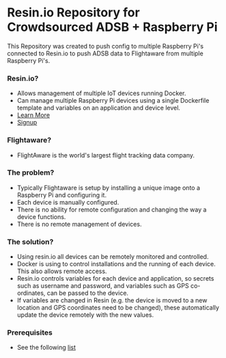 # Resin.io Repository for Crowdsourced ADSB + Raspberry Pi #

This Repository was created to push config to multiple Raspberry Pi's connected to Resin.io to push ADSB data to Flightaware from multiple Raspberry Pi's.

### Resin.io? ###

* Allows management of multiple IoT devices running Docker. 
* Can manage multiple Raspberry Pi devices using a single Dockerfile template and variables on an application and device level.
* [Learn More](https://resin.io/)
* [Signup](https://dashboard.resin.io/signup)

### Flightaware? ###

* FlightAware is the world's largest flight tracking data company.

### The problem? ###

* Typically Flightaware is setup by installing a unique image onto a Raspberry Pi and configuring it.
* Each device is manually configured.
* There is no ability for remote configuration and changing the way a device functions.
* There is no remote management of devices.

### The solution? ###

* Using resin.io all devices can be remotely monitored and controlled.
* Docker is using to control installations and the running of each device. This also allows remote access.
* Resin.io controls variables for each device and application, so secrets such as username and password, and variables such as GPS co-ordinates, can be passed to the device.
* If variables are changed in Resin (e.g. the device is moved to a new location and GPS coordinates need to be changed), these automatically update the device remotely with the new values.

### Prerequisites ###

* See the following [list](https://flightaware.com/adsb/piaware/build)